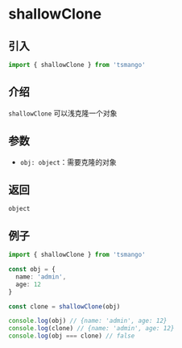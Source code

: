 # shallowClone

## 引入

```ts
import { shallowClone } from 'tsmango'
```

## 介绍

`shallowClone` 可以浅克隆一个对象

## 参数

- `obj: object`：需要克隆的对象

## 返回

`object`

## 例子

```ts
import { shallowClone } from 'tsmango'

const obj = {
  name: 'admin',
  age: 12
}

const clone = shallowClone(obj)

console.log(obj) // {name: 'admin', age: 12}
console.log(clone) // {name: 'admin', age: 12}
console.log(obj === clone) // false
```
